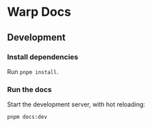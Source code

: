 # Warp Docs

## Development

### Install dependencies
Run `pnpm install`.

### Run the docs

Start the development server, with hot reloading:

```bash
pnpm docs:dev
```